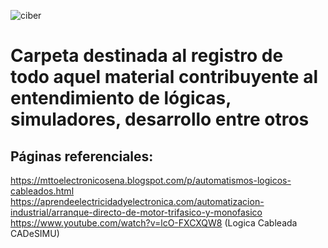 ![ciber](https://github.com/fvexe82/SISTEMAS-CIBERFISICOS_PROYECTO-FINAL/assets/106171748/dfeacc86-945e-4829-9748-4703b7a30d26)

# Carpeta destinada al registro de todo aquel material contribuyente al entendimiento de lógicas, simuladores, desarrollo entre otros
## Páginas referenciales:
  https://mttoelectronicosena.blogspot.com/p/automatismos-logicos-cableados.html
  https://aprendeelectricidadyelectronica.com/automatizacion-industrial/arranque-directo-de-motor-trifasico-y-monofasico
  https://www.youtube.com/watch?v=lcO-FXCXQW8 (Logica Cableada CADeSIMU)
